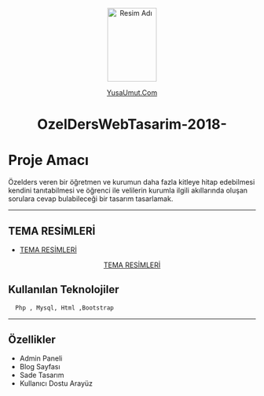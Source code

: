  <p align="center">
     <img src="https://github.com/Umut-jpg/MobileCurrencyApp/assets/77737561/fea3b1b3-5dd5-413b-9ca4-346d0b658057 " alt="Resim Adı" width="100" height="150">
</p>
<p align="center">
  <a href="https://www.yusaumut.com">YusaUmut.Com</a>
</p>

<h1 align="center">OzelDersWebTasarim-2018-</h1>


# Proje Amacı

Özelders veren bir öğretmen ve kurumun daha fazla kitleye hitap
edebilmesi kendini tanıtabilmesi ve öğrenci ile velilerin kurumla ilgili akıllarında oluşan sorulara
cevap bulabileceği bir tasarım tasarlamak.

***

## TEMA RESİMLERİ

- [TEMA RESİMLERİ](https://github.com/Umut-jpg/OzelDersWebTasarim-2018-/blob/main/Tema%20Resimleri.pdf)


<p align="center">
<a href="https://github.com/Umut-jpg/OzelDersWebTasarim-2018-/blob/main/Tema%20Resimleri.pdf" >TEMA RESİMLERİ </a>
</p>

## Kullanılan Teknolojiler

```bash
  Php , Mysql, Html ,Bootstrap
```
___
## Özellikler

- Admin Paneli
- Blog Sayfası
- Sade Tasarım
- Kullanıcı Dostu Arayüz
